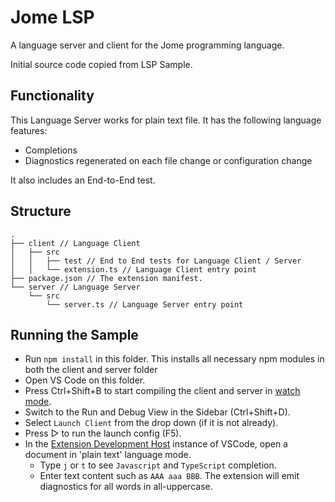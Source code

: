 # Jome LSP

A language server and client for the Jome programming language.

Initial source code copied from LSP Sample.

## Functionality

This Language Server works for plain text file. It has the following language features:
- Completions
- Diagnostics regenerated on each file change or configuration change

It also includes an End-to-End test.

## Structure

```
.
├── client // Language Client
│   ├── src
│   │   ├── test // End to End tests for Language Client / Server
│   │   └── extension.ts // Language Client entry point
├── package.json // The extension manifest.
└── server // Language Server
    └── src
        └── server.ts // Language Server entry point
```

## Running the Sample

- Run `npm install` in this folder. This installs all necessary npm modules in both the client and server folder
- Open VS Code on this folder.
- Press Ctrl+Shift+B to start compiling the client and server in [watch mode](https://code.visualstudio.com/docs/editor/tasks#:~:text=The%20first%20entry%20executes,the%20HelloWorld.js%20file.).
- Switch to the Run and Debug View in the Sidebar (Ctrl+Shift+D).
- Select `Launch Client` from the drop down (if it is not already).
- Press ▷ to run the launch config (F5).
- In the [Extension Development Host](https://code.visualstudio.com/api/get-started/your-first-extension#:~:text=Then%2C%20inside%20the%20editor%2C%20press%20F5.%20This%20will%20compile%20and%20run%20the%20extension%20in%20a%20new%20Extension%20Development%20Host%20window.) instance of VSCode, open a document in 'plain text' language mode.
  - Type `j` or `t` to see `Javascript` and `TypeScript` completion.
  - Enter text content such as `AAA aaa BBB`. The extension will emit diagnostics for all words in all-uppercase.
